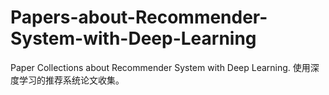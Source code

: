# Papers-about-Recommender-System-with-Deep-Learning
Paper Collections about Recommender System with Deep Learning. 使用深度学习的推荐系统论文收集。
